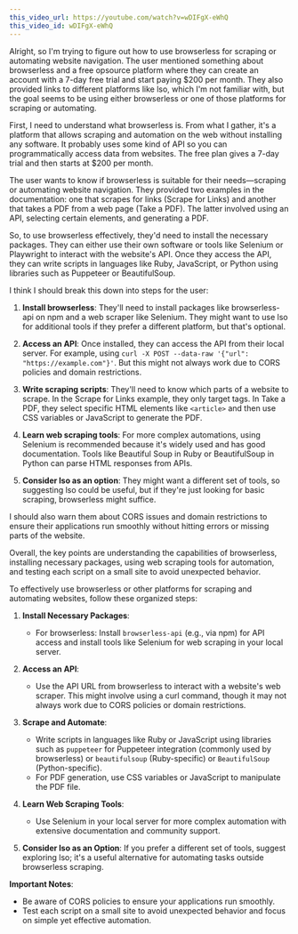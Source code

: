 ```yaml
---
this_video_url: https://youtube.com/watch?v=wDIFgX-eWhQ
this_video_id: wDIFgX-eWhQ
---
```

<think>
Alright, so I'm trying to figure out how to use browserless for scraping or automating website navigation. The user mentioned something about browserless and a free opsource platform where they can create an account with a 7-day free trial and start paying $200 per month. They also provided links to different platforms like lso, which I'm not familiar with, but the goal seems to be using either browserless or one of those platforms for scraping or automating.

First, I need to understand what browserless is. From what I gather, it's a platform that allows scraping and automation on the web without installing any software. It probably uses some kind of API so you can programmatically access data from websites. The free plan gives a 7-day trial and then starts at $200 per month.

The user wants to know if browserless is suitable for their needs—scraping or automating website navigation. They provided two examples in the documentation: one that scrapes for links (Scrape for Links) and another that takes a PDF from a web page (Take a PDF). The latter involved using an API, selecting certain elements, and generating a PDF.

So, to use browserless effectively, they'd need to install the necessary packages. They can either use their own software or tools like Selenium or Playwright to interact with the website's API. Once they access the API, they can write scripts in languages like Ruby, JavaScript, or Python using libraries such as Puppeteer or BeautifulSoup.

I think I should break this down into steps for the user:

1. **Install browserless**: They'll need to install packages like browserless-api on npm and a web scraper like Selenium. They might want to use lso for additional tools if they prefer a different platform, but that's optional.

2. **Access an API**: Once installed, they can access the API from their local server. For example, using `curl -X POST --data-raw '{"url": "https://example.com"}'`. But this might not always work due to CORS policies and domain restrictions.

3. **Write scraping scripts**: They'll need to know which parts of a website to scrape. In the Scrape for Links example, they only target <a> tags. In Take a PDF, they select specific HTML elements like `<article>` and then use CSS variables or JavaScript to generate the PDF.

4. **Learn web scraping tools**: For more complex automations, using Selenium is recommended because it's widely used and has good documentation. Tools like Beautiful Soup in Ruby or BeautifulSoup in Python can parse HTML responses from APIs.

5. **Consider lso as an option**: They might want a different set of tools, so suggesting lso could be useful, but if they're just looking for basic scraping, browserless might suffice.

I should also warn them about CORS issues and domain restrictions to ensure their applications run smoothly without hitting errors or missing parts of the website.

Overall, the key points are understanding the capabilities of browserless, installing necessary packages, using web scraping tools for automation, and testing each script on a small site to avoid unexpected behavior.
</think>

To effectively use browserless or other platforms for scraping and automating websites, follow these organized steps:

1. **Install Necessary Packages**:
   - For browserless: Install `browserless-api` (e.g., via npm) for API access and install tools like Selenium for web scraping in your local server.

2. **Access an API**:
   - Use the API URL from browserless to interact with a website's web scraper. This might involve using a curl command, though it may not always work due to CORS policies or domain restrictions.

3. **Scrape and Automate**:
   - Write scripts in languages like Ruby or JavaScript using libraries such as `puppeteer` for Puppeteer integration (commonly used by browserless) or `beautifulsoup` (Ruby-specific) or `BeautifulSoup` (Python-specific).
   - For PDF generation, use CSS variables or JavaScript to manipulate the PDF file.

4. **Learn Web Scraping Tools**:
   - Use Selenium in your local server for more complex automation with extensive documentation and community support.

5. **Consider lso as an Option**: If you prefer a different set of tools, suggest exploring lso; it's a useful alternative for automating tasks outside browserless scraping.

**Important Notes**:
- Be aware of CORS policies to ensure your applications run smoothly.
- Test each script on a small site to avoid unexpected behavior and focus on simple yet effective automation.
